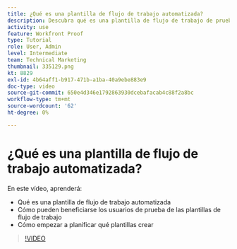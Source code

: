 ```yaml
---
title: ¿Qué es una plantilla de flujo de trabajo automatizada?
description: Descubra qué es una plantilla de flujo de trabajo de prueba automatizada y cómo los usuarios de prueba pueden beneficiarse de las plantillas. Comience a planificar qué plantillas crear.
activity: use
feature: Workfront Proof
type: Tutorial
role: User, Admin
level: Intermediate
team: Technical Marketing
thumbnail: 335129.png
kt: 8829
exl-id: 4b64aff1-b917-471b-a1ba-40a9ebe883e9
doc-type: video
source-git-commit: 650e4d346e1792863930dcebafacab4c88f2a8bc
workflow-type: tm+mt
source-wordcount: '62'
ht-degree: 0%

---
```


# ¿Qué es una plantilla de flujo de trabajo automatizada?

En este vídeo, aprenderá:

* Qué es una plantilla de flujo de trabajo automatizada
* Cómo pueden beneficiarse los usuarios de prueba de las plantillas de flujo de trabajo
* Cómo empezar a planificar qué plantillas crear

>[!VIDEO](https://video.tv.adobe.com/v/335129/?quality=12&learn=on)

<!---
Learn More Icon
Automated workflow overview
Create and manage Automated Workflow templates
Configure a proof
--->
